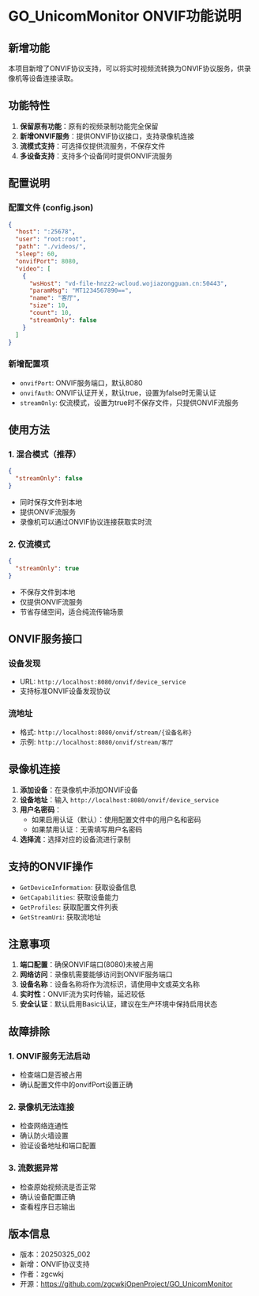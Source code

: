 # GO_UnicomMonitor ONVIF功能说明

## 新增功能

本项目新增了ONVIF协议支持，可以将实时视频流转换为ONVIF协议服务，供录像机等设备连接读取。

## 功能特性

1. **保留原有功能**：原有的视频录制功能完全保留
2. **新增ONVIF服务**：提供ONVIF协议接口，支持录像机连接
3. **流模式支持**：可选择仅提供流服务，不保存文件
4. **多设备支持**：支持多个设备同时提供ONVIF流服务

## 配置说明

### 配置文件 (config.json)

```json
{
  "host": ":25678",
  "user": "root:root",
  "path": "./videos/",
  "sleep": 60,
  "onvifPort": 8080,
  "video": [
    {
      "wsHost": "vd-file-hnzz2-wcloud.wojiazongguan.cn:50443",
      "paramMsg": "MT1234567890==",
      "name": "客厅",
      "size": 10,
      "count": 10,
      "streamOnly": false
    }
  ]
}
```

### 新增配置项

- `onvifPort`: ONVIF服务端口，默认8080
- `onvifAuth`: ONVIF认证开关，默认true，设置为false时无需认证
- `streamOnly`: 仅流模式，设置为true时不保存文件，只提供ONVIF流服务

## 使用方法

### 1. 混合模式（推荐）
```json
{
  "streamOnly": false
}
```
- 同时保存文件到本地
- 提供ONVIF流服务
- 录像机可以通过ONVIF协议连接获取实时流

### 2. 仅流模式
```json
{
  "streamOnly": true
}
```
- 不保存文件到本地
- 仅提供ONVIF流服务
- 节省存储空间，适合纯流传输场景

## ONVIF服务接口

### 设备发现
- URL: `http://localhost:8080/onvif/device_service`
- 支持标准ONVIF设备发现协议

### 流地址
- 格式: `http://localhost:8080/onvif/stream/{设备名称}`
- 示例: `http://localhost:8080/onvif/stream/客厅`

## 录像机连接

1. **添加设备**：在录像机中添加ONVIF设备
2. **设备地址**：输入 `http://localhost:8080/onvif/device_service`
3. **用户名密码**：
   - 如果启用认证（默认）：使用配置文件中的用户名和密码
   - 如果禁用认证：无需填写用户名密码
4. **选择流**：选择对应的设备流进行录制

## 支持的ONVIF操作

- `GetDeviceInformation`: 获取设备信息
- `GetCapabilities`: 获取设备能力
- `GetProfiles`: 获取配置文件列表
- `GetStreamUri`: 获取流地址

## 注意事项

1. **端口配置**：确保ONVIF端口(8080)未被占用
2. **网络访问**：录像机需要能够访问到ONVIF服务端口
3. **设备名称**：设备名称将作为流标识，请使用中文或英文名称
4. **实时性**：ONVIF流为实时传输，延迟较低
5. **安全认证**：默认启用Basic认证，建议在生产环境中保持启用状态

## 故障排除

### 1. ONVIF服务无法启动
- 检查端口是否被占用
- 确认配置文件中的onvifPort设置正确

### 2. 录像机无法连接
- 检查网络连通性
- 确认防火墙设置
- 验证设备地址和端口配置

### 3. 流数据异常
- 检查原始视频流是否正常
- 确认设备配置正确
- 查看程序日志输出

## 版本信息

- 版本：20250325_002
- 新增：ONVIF协议支持
- 作者：zgcwkj
- 开源：https://github.com/zgcwkjOpenProject/GO_UnicomMonitor
